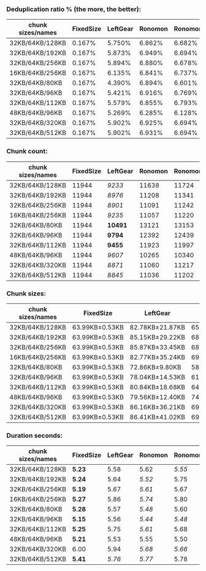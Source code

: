 ### Deduplication ratio % (the more, the better):

| chunk sizes/names | FixedSize | LeftGear | Ronomon | Ronomon64 | Buzhash32_64 | Buzhash32Reg_64 | Buzhash64_48 | Buzhash64_64 | Buzhash64_256 | Buzhash64Reg_48 | Buzhash64Reg_64 | Buzhash64Reg_256 | FastCdc2016 | FastCdc2020 | Restic | StadiaCdc | Casync |
|-------------------|-----------|----------|---------|-----------|--------------|-----------------|--------------|--------------|---------------|-----------------|-----------------|------------------|-------------|-------------|--------|-----------|--------|
| 32KB/64KB/128KB   | 0.167%    | 5.750%   | 6.862%  | 6.682%    | 6.740%       | **7.592%**      | 6.021%       | 6.498%       | 6.661%        | 6.995%          | *7.559%*        | *7.462%*         | 6.329%      | 6.589%      | 6.545% | 7.112%    | 6.406% |
| 32KB/64KB/192KB   | 0.167%    | 5.873%   | 6.949%  | 6.694%    | 6.959%       | **7.519%**      | 5.995%       | 6.482%       | 6.742%        | 6.856%          | *7.439%*        | *7.392%*         | 6.352%      | 6.447%      | 6.586% | 6.952%    | 6.397% |
| 32KB/64KB/256KB   | 0.167%    | 5.894%   | 6.880%  | 6.678%    | 6.986%       | **7.510%**      | 6.008%       | 6.426%       | 6.679%        | 6.860%          | *7.419%*        | *7.388%*         | 6.384%      | 6.417%      | 6.589% | 6.911%    | 6.355% |
| 16KB/64KB/256KB   | 0.167%    | 6.135%   | 6.841%  | 6.737%    | *7.646%*     | **8.018%**      | 6.268%       | 6.975%       | 7.155%        | 6.711%          | 7.623%          | *7.683%*         | 6.383%      | 6.416%      | 7.154% | 6.920%    | 6.656% |
| 32KB/64KB/80KB    | 0.167%    | 4.390%   | 6.894%  | 6.601%    | 6.601%       | **7.662%**      | 5.953%       | 6.268%       | 6.524%        | 7.316%          | *7.582%*        | *7.597%*         | 5.137%      | 6.248%      | 6.459% | 7.330%    | 6.227% |
| 32KB/64KB/96KB    | 0.167%    | 5.421%   | 6.916%  | 6.769%    | 6.734%       | **7.659%**      | 5.915%       | 6.471%       | 6.702%        | 7.122%          | *7.603%*        | *7.567%*         | 5.731%      | 6.230%      | 6.539% | 7.224%    | 6.457% |
| 32KB/64KB/112KB   | 0.167%    | 5.579%   | 6.855%  | 6.793%    | 6.852%       | **7.598%**      | 6.106%       | 6.586%       | 6.599%        | 7.070%          | *7.585%*        | *7.505%*         | 6.235%      | 6.469%      | 6.535% | 7.151%    | 6.469% |
| 48KB/64KB/96KB    | 0.167%    | 5.269%   | 6.285%  | 6.128%    | 5.612%       | *6.688%*        | 5.134%       | 5.520%       | 6.142%        | 6.536%          | **6.870%**      | 6.550%           | 5.538%      | 6.043%      | 5.388% | *6.588%*  | 5.578% |
| 32KB/64KB/320KB   | 0.167%    | 5.902%   | 6.925%  | 6.694%    | 6.956%       | **7.503%**      | 6.041%       | 6.428%       | 6.635%        | 6.878%          | *7.379%*        | *7.388%*         | 6.384%      | 6.384%      | 6.504% | 6.911%    | 6.334% |
| 32KB/64KB/512KB   | 0.167%    | 5.902%   | 6.931%  | 6.694%    | 6.945%       | **7.503%**      | 6.055%       | 6.482%       | 6.649%        | 6.840%          | *7.379%*        | *7.388%*         | 6.384%      | 6.384%      | 6.527% | 6.911%    | 6.341% |

### Chunk count:

| chunk sizes/names | FixedSize | LeftGear  | Ronomon | Ronomon64 | Buzhash32_64 | Buzhash32Reg_64 | Buzhash64_48 | Buzhash64_64 | Buzhash64_256 | Buzhash64Reg_48 | Buzhash64Reg_64 | Buzhash64Reg_256 | FastCdc2016 | FastCdc2020 | Restic | StadiaCdc | Casync |
|-------------------|-----------|-----------|---------|-----------|--------------|-----------------|--------------|--------------|---------------|-----------------|-----------------|------------------|-------------|-------------|--------|-----------|--------|
| 32KB/64KB/128KB   | 11944     | *9233*    | 11638   | 11724     | 11551        | 13992           | **8956**     | 10695        | 10771         | 11918           | 13298           | 13391            | *9879*      | 10190       | 10862  | 12045     | 10012  |
| 32KB/64KB/192KB   | 11944     | *8976*    | 11208   | 11341     | 10851        | 13595           | **7878**     | 9848         | 10004         | 11249           | 12716           | 12955            | 9788        | 9844        | 10142  | 11444     | *9259* |
| 32KB/64KB/256KB   | 11944     | *8901*    | 11091   | 11242     | 10615        | 13534           | **7477**     | 9566         | 9732          | 11126           | 12617           | 12893            | 9763        | 9789        | 9888   | 11309     | *9023* |
| 16KB/64KB/256KB   | 11944     | *9235*    | 11057   | 11220     | 15119        | 16972           | **8908**     | 13002        | 13115         | 11081           | 14850           | 15103            | *10236*     | 10264       | 13415  | 11381     | 11219  |
| 32KB/64KB/80KB    | 11944     | **10491** | 13121   | 13153     | 13333        | 15548           | *11403*      | 12692        | 12707         | 14122           | 15104           | 15090            | *10746*     | 13502       | 12803  | 14200     | 12083  |
| 32KB/64KB/96KB    | 11944     | **9794**  | 12392   | 12439     | 12496        | 14764           | *10264*      | 11752        | 11800         | 12991           | 14219           | 14256            | *10181*     | 11348       | 11889  | 13120     | 11099  |
| 32KB/64KB/112KB   | 11944     | **9455**  | 11923   | 11997     | 11941        | 14289           | *9480*       | 11139        | 11187         | 12346           | 13676           | 13711            | *9972*      | 10534       | 11279  | 12446     | 10455  |
| 48KB/64KB/96KB    | 11944     | *9607*    | 10265   | 10340     | 10366        | 12552           | **9201**     | 9946         | 10012         | 11945           | 12307           | 12402            | 9882        | 11075       | 10013  | 11999     | *9589* |
| 32KB/64KB/320KB   | 11944     | *8871*    | 11060   | 11217     | 10522        | 13517           | **7330**     | 9451         | 9632          | 11101           | 12576           | 12879            | 9752        | 9770        | 9813   | 11269     | *8958* |
| 32KB/64KB/512KB   | 11944     | *8845*    | 11036   | 11202     | 10452        | 13500           | **7189**     | 9356         | 9555          | 11066           | 12553           | 12874            | 9743        | 9752        | 9748   | 11241     | *8898* |

### Chunk sizes:

| chunk sizes/names | FixedSize      | LeftGear        | Ronomon         | Ronomon64       | Buzhash32_64    | Buzhash32Reg_64 | Buzhash64_48     | Buzhash64_64    | Buzhash64_256   | Buzhash64Reg_48 | Buzhash64Reg_64 | Buzhash64Reg_256 | FastCdc2016     | FastCdc2020     | Restic          | StadiaCdc       | Casync          |
|-------------------|----------------|-----------------|-----------------|-----------------|-----------------|-----------------|------------------|-----------------|-----------------|-----------------|-----------------|------------------|-----------------|-----------------|-----------------|-----------------|-----------------|
| 32KB/64KB/128KB   | 63.99KB±0.53KB | 82.78KB±21.87KB | 65.68KB±28.57KB | 65.19KB±28.18KB | 66.17KB±32.88KB | 54.63KB±22.92KB | 85.34KB±33.48KB  | 71.47KB±34.36KB | 70.96KB±33.56KB | 64.13KB±25.06KB | 57.48KB±24.39KB | 57.08KB±23.47KB  | 77.37KB±18.76KB | 75.01KB±16.27KB | 70.37KB±33.47KB | 63.46KB±25.00KB | 76.34KB±32.08KB |
| 32KB/64KB/192KB   | 63.99KB±0.53KB | 85.15KB±29.22KB | 68.20KB±35.55KB | 67.40KB±34.56KB | 70.44KB±43.95KB | 56.22KB±27.96KB | 97.02KB±50.87KB  | 77.61KB±47.73KB | 76.40KB±45.74KB | 67.95KB±33.31KB | 60.11KB±31.26KB | 59.00KB±28.84KB  | 78.09KB±22.08KB | 77.64KB±20.23KB | 75.36KB±45.17KB | 66.79KB±32.83KB | 82.55KB±44.39KB |
| 32KB/64KB/256KB   | 63.99KB±0.53KB | 85.87KB±33.45KB | 68.91KB±39.00KB | 67.99KB±37.37KB | 72.01KB±49.90KB | 56.48KB±29.45KB | 102.22KB±61.88KB | 79.90KB±55.48KB | 78.54KB±52.72KB | 68.70KB±36.47KB | 60.58KB±33.74KB | 59.28KB±30.34KB  | 78.29KB±23.59KB | 78.08KB±22.06KB | 77.30KB±51.39KB | 67.59KB±36.24KB | 84.71KB±50.52KB |
| 16KB/64KB/256KB   | 63.99KB±0.53KB | 82.77KB±35.24KB | 69.13KB±40.23KB | 68.12KB±38.83KB | 50.55KB±48.01KB | 45.04KB±38.02KB | 85.80KB±63.41KB  | 58.79KB±54.41KB | 58.28KB±51.98KB | 68.98KB±49.74KB | 51.47KB±43.38KB | 50.61KB±40.41KB  | 74.67KB±26.19KB | 74.47KB±24.85KB | 56.98KB±50.68KB | 67.16KB±48.61KB | 68.13KB±51.00KB |
| 32KB/64KB/80KB    | 63.99KB±0.53KB | 72.86KB±9.80KB  | 58.25KB±16.73KB | 58.11KB±16.75KB | 57.33KB±18.54KB | 49.16KB±13.92KB | 67.03KB±15.96KB  | 60.22KB±18.37KB | 60.15KB±18.15KB | 54.12KB±13.66KB | 50.60KB±14.02KB | 50.65KB±13.88KB  | 71.13KB±10.32KB | 56.61KB±14.78KB | 59.70KB±18.19KB | 53.83KB±13.77KB | 63.26KB±16.67KB |
| 32KB/64KB/96KB    | 63.99KB±0.53KB | 78.04KB±14.53KB | 61.68KB±21.60KB | 61.45KB±21.40KB | 61.17KB±24.04KB | 51.77KB±17.65KB | 74.47KB±22.16KB  | 65.04KB±24.26KB | 64.77KB±23.83KB | 58.84KB±18.10KB | 53.75KB±18.03KB | 53.62KB±17.66KB  | 75.07KB±14.12KB | 67.35KB±13.93KB | 64.29KB±24.04KB | 58.26KB±17.95KB | 68.87KB±22.48KB |
| 32KB/64KB/112KB   | 63.99KB±0.53KB | 80.84KB±18.68KB | 64.11KB±25.55KB | 63.71KB±25.16KB | 64.01KB±28.78KB | 53.49KB±20.65KB | 80.63KB±27.97KB  | 68.62KB±29.65KB | 68.32KB±29.03KB | 61.91KB±21.97KB | 55.89KB±21.46KB | 55.75KB±20.93KB  | 76.65KB±16.97KB | 72.56KB±14.84KB | 67.77KB±29.09KB | 61.41KB±21.85KB | 73.11KB±27.55KB |
| 48KB/64KB/96KB    | 63.99KB±0.53KB | 79.56KB±12.40KB | 74.46KB±16.92KB | 73.92KB±16.81KB | 73.73KB±18.72KB | 60.89KB±12.04KB | 83.07KB±15.98KB  | 76.85KB±18.41KB | 76.34KB±18.24KB | 63.99KB±12.65KB | 62.11KB±12.40KB | 61.63KB±11.96KB  | 77.35KB±11.68KB | 69.01KB±12.68KB | 76.33KB±18.24KB | 63.70KB±12.50KB | 79.71KB±16.72KB |
| 32KB/64KB/320KB   | 63.99KB±0.53KB | 86.16KB±36.21KB | 69.11KB±40.58KB | 68.14KB±38.53KB | 72.64KB±53.29KB | 56.55KB±30.25KB | 104.28KB±68.36KB | 80.87KB±59.95KB | 79.35KB±56.69KB | 68.85KB±37.69KB | 60.78KB±35.17KB | 59.35KB±30.95KB  | 78.38KB±24.78KB | 78.23KB±23.28KB | 77.89KB±54.76KB | 67.83KB±37.81KB | 85.32KB±53.71KB |
| 32KB/64KB/512KB   | 63.99KB±0.53KB | 86.41KB±41.02KB | 69.26KB±42.96KB | 68.23KB±39.91KB | 73.13KB±57.21KB | 56.62KB±31.12KB | 106.32KB±76.48KB | 81.69KB±65.72KB | 79.99KB±60.44KB | 69.07KB±40.00KB | 60.89KB±36.77KB | 59.37KB±31.15KB  | 78.45KB±26.71KB | 78.38KB±25.29KB | 78.41KB±58.56KB | 68.00KB±39.58KB | 85.90KB±58.38KB |

### Duration seconds:

| chunk sizes/names | FixedSize | LeftGear | Ronomon | Ronomon64 | Buzhash32_64 | Buzhash32Reg_64 | Buzhash64_48 | Buzhash64_64 | Buzhash64_256 | Buzhash64Reg_48 | Buzhash64Reg_64 | Buzhash64Reg_256 | FastCdc2016 | FastCdc2020 | Restic | StadiaCdc | Casync |
|-------------------|-----------|----------|---------|-----------|--------------|-----------------|--------------|--------------|---------------|-----------------|-----------------|------------------|-------------|-------------|--------|-----------|--------|
| 32KB/64KB/128KB   | **5.23**  | 5.58     | 5.62    | *5.55*    | 6.58         | 6.02            | 6.21         | 6.25         | 6.11          | 6.08            | 5.96            | 5.95             | *5.55*      | 5.59        | 6.62   | 5.62      | 10.22  |
| 32KB/64KB/192KB   | **5.24**  | 5.64     | *5.52*  | 5.75      | 6.61         | 5.98            | 6.33         | 6.30         | 6.25          | 6.27            | 6.02            | 5.96             | 5.75        | *5.60*      | 6.76   | 5.74      | 10.48  |
| 32KB/64KB/256KB   | **5.19**  | 5.67     | *5.61*  | 5.67      | 6.60         | 6.06            | 6.65         | 6.32         | 6.34          | 6.17            | 6.20            | 6.09             | 5.62        | *5.59*      | 6.76   | 5.65      | 10.47  |
| 16KB/64KB/256KB   | **5.27**  | 5.86     | *5.74*  | 5.80      | 6.97         | 6.41            | 6.61         | 6.55         | 6.48          | 6.51            | 6.40            | 6.42             | 5.82        | *5.71*      | 7.10   | 5.89      | 11.75  |
| 32KB/64KB/80KB    | **5.28**  | 5.57     | *5.48*  | 5.60      | 6.35         | 5.88            | 6.02         | 5.93         | 5.90          | 5.98            | 5.91            | 5.89             | *5.49*      | 5.55        | 6.33   | 5.69      | 9.30   |
| 32KB/64KB/96KB    | **5.15**  | 5.56     | *5.44*  | *5.48*    | 6.46         | 5.82            | 6.33         | 6.38         | 6.23          | 6.10            | 5.99            | 6.07             | 5.62        | 5.51        | 6.52   | 5.62      | 9.86   |
| 32KB/64KB/112KB   | **5.25**  | 5.75     | *5.61*  | 5.68      | 6.53         | 6.02            | 6.18         | 6.01         | 6.25          | 6.18            | 6.09            | 6.00             | 5.67        | *5.58*      | 6.62   | 5.65      | 10.01  |
| 48KB/64KB/96KB    | **5.21**  | 5.53     | 5.55    | 5.50      | 6.05         | 5.65            | 5.89         | 5.91         | 5.79          | 5.73            | 5.56            | 5.54             | *5.41*      | 5.49        | 6.07   | *5.34*    | 8.86   |
| 32KB/64KB/320KB   | 6.00      | 5.94     | *5.68*  | *5.66*    | 6.85         | 6.09            | 6.48         | 6.27         | 6.31          | 6.26            | 6.23            | 6.11             | 5.74        | **5.63**    | 6.86   | 5.80      | 10.56  |
| 32KB/64KB/512KB   | **5.41**  | *5.76*   | *5.77*  | 5.78      | 6.98         | 6.60            | 6.53         | 6.50         | 6.65          | 6.84            | 10.83           | 9.61             | 8.86        | 7.89        | 8.16   | 7.41      | 14.14  |

